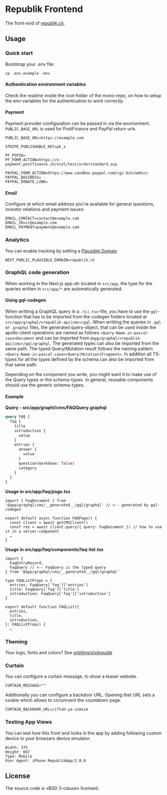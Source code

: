 # Republik Frontend

The front-end of [republik.ch](https://www.republik.ch/en).

## Usage

### Quick start

Bootstrap your .env file:

```text
cp .env.example .env
```

#### Authentication environment variables

Check the readme inside the root-folder of the mono-repo, on how to setup the env-variables for the authentication to work correctly.

#### Payment

Payment provider configuration can be passed in via the environment. `PUBLIC_BASE_URL` is used for PostFinance and PayPal return urls.

```text
PUBLIC_BASE_URL=https://example.com

STRIPE_PUBLISHABLE_KEY=pk_x

PF_PSPID=
PF_FORM_ACTION=https://e-payment.postfinance.ch/ncol/test/orderstandard.asp

PAYPAL_FORM_ACTION=https://www.sandbox.paypal.com/cgi-bin/webscr
PAYPAL_BUSINESS=
PAYPAL_DONATE_LINK=
```

#### Email

Configure at which email address you're available for general questions, investor relations and payment issues:

```text
EMAIL_CONTACT=contact@example.com
EMAIL_IR=ir@example.com
EMAIL_PAYMENT=payment@example.com
```

### Analytics

You can enable tracking by setting a [Plausible Domain](https://plausible.io/docs/add-website#enter-the-domain-name-of-the-website-you-want-to-track)

```text
NEXT_PUBLIC_PLAUSIBLE_DOMAIN=republik.ch
```

### GraphQL code generation

When working in the Next.js app-dir located in `src/app`, the type for the queries written in `src/app/*` are automatically generated.

#### Using gql-codegen

When writting a GraphQL query in a `.ts|.tsx`-file, you have to use the `gql`-function that has to be imported from the codegen folders located at `src/app/graphql/<republik-api|cms>/gql`.
When writting the queries in `.gql` or `.graphql` files, the generated query-object, that can be used inside the apollo-client operations are named as follows `<Query-Name-in-pascal-case>Document` and can be imported from `@app/graphql/<republik-api|cms>/gql/graphql`.
The generated types can also be imported from the same path. The typed Query/Mutation result follows the naming pattern `<Query-Name-in-pascal-case><Query|Mutation|Fragment>`. In addition all TS-types for all the types defined by the schema can also be imported from that same path.

Depending on the component you write, you might want it to make use of the Query types or the schema-types.
In general, reusable components should use the generic schema-types.

#### Example

<b>Query - src/app/graphl/cms/FAQQuery.graphql</b>

```graphql
query FAQ {
  faq {
    title
    introduction {
      value
    }
    entries {
      answer {
        value
      }
      question(markdown: false)
      category
    }
  }
}
```

<b>Usage in src/app/faq/page.tsx</b>

```tsx
import { FaqDocument } from '@app/graphql/cms/__generated__/gql/graphql' // <-- generated by gql-codegen

export default async function FAQPage() {
  const client = await getCMSClient()
  const res = await client.query({ query: FaqDocument }) // how to use it in a server-component
  …
}
```

<b>Usage in src/app/faq/components/faq-list.tsx</b>

```tsx
import {
  FaqEntryRecord,
  FaqQuery // <-- FaqQuery is the typed query
} from '@app/graphql/cms/__generated__/gql/graphql'

type FAQListProps = {
  entries: FaqQuery['faq']['entries']
  title: FaqQuery['faq']['title']
  introduction: FaqQuery['faq']['introduction']
}

export default function FAQList({
  entries,
  title,
  introduction,
}: FAQListProps) {
  …
```

#####

### Theming

Your logo, fonts and colors? See [orbiting/styleguide](https://github.com/orbiting/styleguide#theming)

### Curtain

You can configure a curtain message, to show a teaser website.

```text
CURTAIN_MESSAGE=""
```

Additionally you can configure a backdoor URL. Opening that URL sets a cookie which allows to circumvent the countdown page.

```text
CURTAIN_BACKDOOR_URL=/iftah-ya-simsim
```

### Testing App Views

You can test how this front end looks in the app by adding following custom device to your browsers device emulator:

```text
Width: 375
Height: 667
Type: Mobile
User Agent: iPhone RepublikApp/2.0.0
```

## License

The source code is «BSD 3-clause» licensed.
